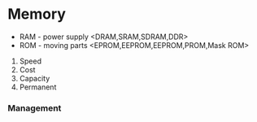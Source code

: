 # Memory

* RAM - power supply <DRAM,SRAM,SDRAM,DDR>
* ROM - moving parts <EPROM,EEPROM,EEPROM,PROM,Mask ROM>

1. Speed
2. Cost
3. Capacity
4. Permanent

### Management

